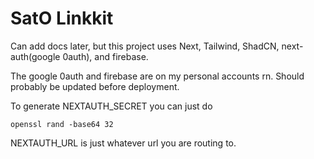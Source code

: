 # SatO Linkkit

Can add docs later, but this project uses Next, Tailwind, ShadCN, next-auth(google 0auth), and firebase. 

The google 0auth and firebase are on my personal accounts rn. Should probably be updated before deployment.

To generate NEXTAUTH_SECRET you can just do 

```
openssl rand -base64 32
```

NEXTAUTH_URL is just whatever url you are routing to.
